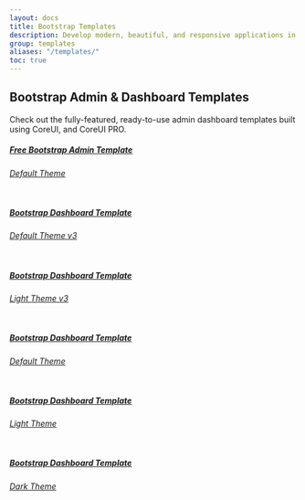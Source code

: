 ```yaml
---
layout: docs
title: Bootstrap Templates
description: Develop modern, beautiful, and responsive applications in half the time with high-performing and easy-to-customize react admin panels to cover any requirement.
group: templates
aliases: "/templates/"
toc: true
---
```


## Bootstrap Admin & Dashboard Templates

Check out the fully-featured, ready-to-use admin dashboard templates built using CoreUI, and CoreUI PRO.

<div class="row">
  <div class="col-md-6">
    <div class="card mb-4">
      <div class="card-body">
        <a class="text-decoration-none text-reset" href="https://coreui.io/product/free-bootstrap-admin-template/" target="_blank">
          <h5 class="card-title">Free Bootstrap Admin Template</h5>
          <h6 class="card-subtitle mb-3 text-muted">Default Theme</h6>
          <img class="img-fluid rounded shadow-sm" src="https://coreui.io/images/templates/coreui_free_1440.webp" alt="">
        </a>
      </div>
    </div>
  </div>
  <div class="col-md-6">
    <div class="card mb-4">
      <div class="card-body">
        <a class="text-decoration-none text-reset" href="https://coreui.io/product/bootstrap-dashboard-template/?theme=default-v3" target="_blank">
          <h5 class="card-title">Bootstrap Dashboard Template</h5>
          <h6 class="card-subtitle mb-3 text-muted">Default Theme v3</h6>
          <img class="img-fluid rounded shadow-sm" src="https://coreui.io/images/templates/coreui_pro_default_v3_1440.webp" alt="">
        </a>
      </div>
    </div>
  </div>
  <div class="col-md-6">
    <div class="card mb-4">
      <div class="card-body">
        <a class="text-decoration-none text-reset" href="https://coreui.io/product/bootstrap-dashboard-template/?theme=light-v3" target="_blank">
          <h5 class="card-title">Bootstrap Dashboard Template</h5>
          <h6 class="card-subtitle mb-3 text-muted">Light Theme v3</h6>
          <img class="img-fluid rounded shadow-sm" src="https://coreui.io/images/templates/coreui_pro_light_v3_1440.webp" alt="">
        </a>
      </div>
    </div>
  </div>
  <div class="col-md-6">
    <div class="card mb-4">
      <div class="card-body">
        <a class="text-decoration-none text-reset" href="https://coreui.io/product/bootstrap-dashboard-template/?theme=default" target="_blank">
          <h5 class="card-title">Bootstrap Dashboard Template</h5>
          <h6 class="card-subtitle mb-3 text-muted">Default Theme</h6>
          <img class="img-fluid rounded shadow-sm" src="https://coreui.io/images/templates/coreui_pro_default_1440.webp" alt="">
        </a>
      </div>
    </div>
  </div>
  <div class="col-md-6">
    <div class="card mb-4">
      <div class="card-body">
        <a class="text-decoration-none text-reset" href="https://coreui.io/product/bootstrap-dashboard-template/?theme=light" target="_blank">
          <h5 class="card-title">Bootstrap Dashboard Template</h5>
          <h6 class="card-subtitle mb-3 text-muted">Light Theme</h6>
          <img class="img-fluid rounded shadow-sm" src="https://coreui.io/images/templates/coreui_pro_light_1440.webp" alt="">
        </a>
      </div>
    </div>
  </div>
  <div class="col-md-6">
    <div class="card mb-4">
      <div class="card-body">
        <a class="text-decoration-none text-reset" href="https://coreui.io/product/bootstrap-dashboard-template/?theme=dark" target="_blank">
          <h5 class="card-title">Bootstrap Dashboard Template</h5>
          <h6 class="card-subtitle mb-3 text-muted">Dark Theme</h6>
          <img class="img-fluid rounded shadow-sm" src="https://coreui.io/images/templates/coreui_pro_dark_1440.webp" alt="">
        </a>
      </div>
    </div>
  </div>
</div>
